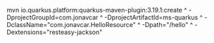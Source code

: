 mvn io.quarkus.platform:quarkus-maven-plugin:3.19.1:create ^
  -DprojectGroupId=com.jonavcar ^
  -DprojectArtifactId=ms-quarkus ^
  -DclassName="com.jonavcar.HelloResource" ^
  -Dpath="/hello" ^
  -Dextensions="resteasy-jackson"